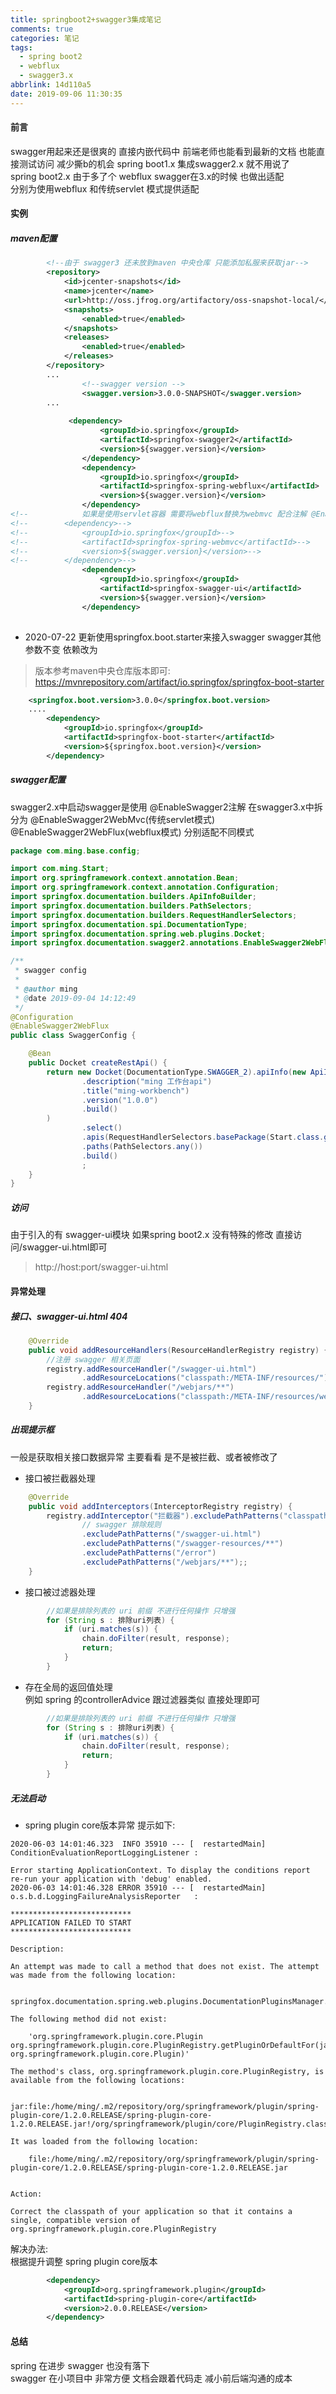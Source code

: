 ```yaml
---
title: springboot2+swagger3集成笔记
comments: true
categories: 笔记
tags:
  - spring boot2
  - webflux
  - swagger3.x
abbrlink: 14d110a5
date: 2019-09-06 11:30:35
---
```

#### 前言
swagger用起来还是很爽的  直接内嵌代码中 前端老师也能看到最新的文档 也能直接测试访问 减少撕b的机会 
spring boot1.x 集成swagger2.x 就不用说了  
spring boot2.x 由于多了个 webflux swagger在3.x的时候 也做出适配  
分别为使用webflux 和传统servlet 模式提供适配
#### 实例
##### maven配置
```xml
        <!--由于 swagger3 还未放到maven 中央仓库 只能添加私服来获取jar-->
        <repository>
            <id>jcenter-snapshots</id>
            <name>jcenter</name>
            <url>http://oss.jfrog.org/artifactory/oss-snapshot-local/</url>
            <snapshots>
                <enabled>true</enabled>
            </snapshots>
            <releases>
                <enabled>true</enabled>
            </releases>
        </repository>
        ...
                <!--swagger version -->
                <swagger.version>3.0.0-SNAPSHOT</swagger.version>
        ...        
        
             <dependency>
                    <groupId>io.springfox</groupId>
                    <artifactId>springfox-swagger2</artifactId>
                    <version>${swagger.version}</version>
                </dependency>
                <dependency>
                    <groupId>io.springfox</groupId>
                    <artifactId>springfox-spring-webflux</artifactId>
                    <version>${swagger.version}</version>
                </dependency>
<!--            如果是使用servlet容器 需要将webflux替换为webmvc 配合注解 @EnableSwagger2WebMvc-->
<!--        <dependency>-->
<!--            <groupId>io.springfox</groupId>-->
<!--            <artifactId>springfox-spring-webmvc</artifactId>-->
<!--            <version>${swagger.version}</version>-->
<!--        </dependency>-->
                <dependency>
                    <groupId>io.springfox</groupId>
                    <artifactId>springfox-swagger-ui</artifactId>
                    <version>${swagger.version}</version>
                </dependency>
        
```

* 2020-07-22 更新使用springfox.boot.starter来接入swagger
swagger其他参数不变 依赖改为   
> 版本参考maven中央仓库版本即可: https://mvnrepository.com/artifact/io.springfox/springfox-boot-starter

```xml
    <springfox.boot.version>3.0.0</springfox.boot.version>
    ....
        <dependency>
            <groupId>io.springfox</groupId>
            <artifactId>springfox-boot-starter</artifactId>
            <version>${springfox.boot.version}</version>
        </dependency>
```


##### swagger配置
swagger2.x中启动swagger是使用 @EnableSwagger2注解 
在swagger3.x中拆分为 @EnableSwagger2WebMvc(传统servlet模式) @EnableSwagger2WebFlux(webflux模式) 分别适配不同模式    
```java
package com.ming.base.config;

import com.ming.Start;
import org.springframework.context.annotation.Bean;
import org.springframework.context.annotation.Configuration;
import springfox.documentation.builders.ApiInfoBuilder;
import springfox.documentation.builders.PathSelectors;
import springfox.documentation.builders.RequestHandlerSelectors;
import springfox.documentation.spi.DocumentationType;
import springfox.documentation.spring.web.plugins.Docket;
import springfox.documentation.swagger2.annotations.EnableSwagger2WebFlux;

/**
 * swagger config
 *
 * @author ming
 * @date 2019-09-04 14:12:49
 */
@Configuration
@EnableSwagger2WebFlux
public class SwaggerConfig {

    @Bean
    public Docket createRestApi() {
        return new Docket(DocumentationType.SWAGGER_2).apiInfo(new ApiInfoBuilder()
                .description("ming 工作台api")
                .title("ming-workbench")
                .version("1.0.0")
                .build()
        )
                .select()
                .apis(RequestHandlerSelectors.basePackage(Start.class.getPackageName()))
                .paths(PathSelectors.any())
                .build()
                ;
    }
}

```

##### 访问
由于引入的有 swagger-ui模块 如果spring boot2.x 没有特殊的修改 直接访问/swagger-ui.html即可  
> http://host:port/swagger-ui.html


#### 异常处理
##### 接口、swagger-ui.html 404
```java
    @Override
    public void addResourceHandlers(ResourceHandlerRegistry registry) {
        //注册 swagger 相关页面
        registry.addResourceHandler("/swagger-ui.html")
                .addResourceLocations("classpath:/META-INF/resources/");
        registry.addResourceHandler("/webjars/**")
                .addResourceLocations("classpath:/META-INF/resources/webjars/");
    }
```

##### 出现提示框 

一般是获取相关接口数据异常 主要看看 是不是被拦截、或者被修改了   

* 接口被拦截器处理  
```java
    @Override
    public void addInterceptors(InterceptorRegistry registry) {
        registry.addInterceptor("拦截器").excludePathPatterns("classpath*:/static/**")
                // swagger 排除规则
                .excludePathPatterns("/swagger-ui.html")
                .excludePathPatterns("/swagger-resources/**")
                .excludePathPatterns("/error")
                .excludePathPatterns("/webjars/**");;
    }

```

* 接口被过滤器处理  
```java
        //如果是排除列表的 uri 前缀 不进行任何操作 只增强
        for (String s : 排除uri列表) {
            if (uri.matches(s)) {
                chain.doFilter(result, response);
                return;
            }
        }
```
* 存在全局的返回值处理  
例如 spring 的controllerAdvice 
跟过滤器类似 直接处理即可 
```java
        //如果是排除列表的 uri 前缀 不进行任何操作 只增强
        for (String s : 排除uri列表) {
            if (uri.matches(s)) {
                chain.doFilter(result, response);
                return;
            }
        }
```
##### 无法启动
* spring plugin core版本异常
提示如下:
```log
2020-06-03 14:01:46.323  INFO 35910 --- [  restartedMain] ConditionEvaluationReportLoggingListener : 

Error starting ApplicationContext. To display the conditions report re-run your application with 'debug' enabled.
2020-06-03 14:01:46.328 ERROR 35910 --- [  restartedMain] o.s.b.d.LoggingFailureAnalysisReporter   : 

***************************
APPLICATION FAILED TO START
***************************

Description:

An attempt was made to call a method that does not exist. The attempt was made from the following location:

    springfox.documentation.spring.web.plugins.DocumentationPluginsManager.createContextBuilder(DocumentationPluginsManager.java:154)

The following method did not exist:

    'org.springframework.plugin.core.Plugin org.springframework.plugin.core.PluginRegistry.getPluginOrDefaultFor(java.lang.Object, org.springframework.plugin.core.Plugin)'

The method's class, org.springframework.plugin.core.PluginRegistry, is available from the following locations:

    jar:file:/home/ming/.m2/repository/org/springframework/plugin/spring-plugin-core/1.2.0.RELEASE/spring-plugin-core-1.2.0.RELEASE.jar!/org/springframework/plugin/core/PluginRegistry.class

It was loaded from the following location:

    file:/home/ming/.m2/repository/org/springframework/plugin/spring-plugin-core/1.2.0.RELEASE/spring-plugin-core-1.2.0.RELEASE.jar


Action:

Correct the classpath of your application so that it contains a single, compatible version of org.springframework.plugin.core.PluginRegistry

```
解决办法:     
根据提升调整 spring plugin core版本 
```xml
        <dependency>
            <groupId>org.springframework.plugin</groupId>
            <artifactId>spring-plugin-core</artifactId>
            <version>2.0.0.RELEASE</version>
        </dependency>
```

#### 总结   
spring 在进步 swagger 也没有落下    
swagger 在小项目中 非常方便 文档会跟着代码走 减小前后端沟通的成本    

